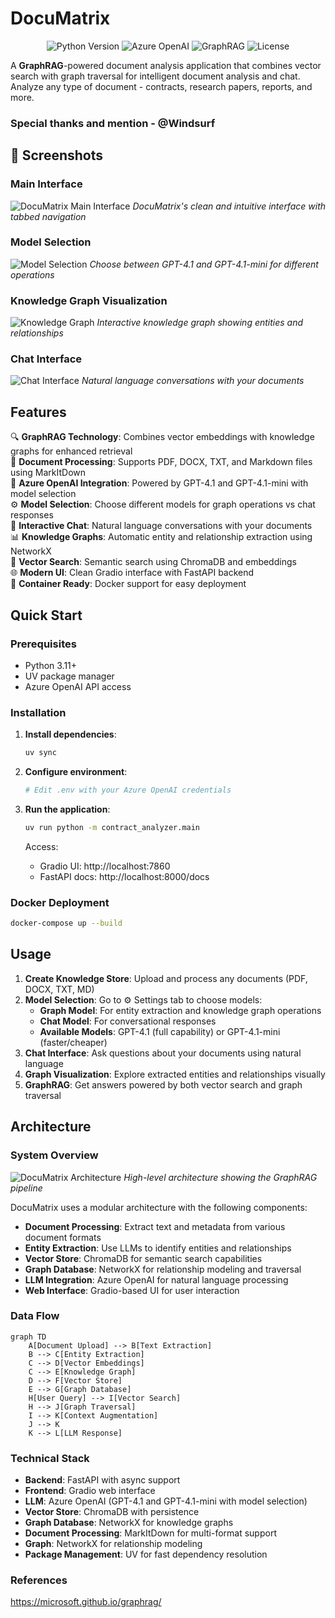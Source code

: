 # DocuMatrix

<div align="center">
  <img src="https://img.shields.io/badge/Python-3.11+-blue.svg" alt="Python Version">
  <img src="https://img.shields.io/badge/Azure_OpenAI-GPT--4.1-green.svg" alt="Azure OpenAI">
  <img src="https://img.shields.io/badge/GraphRAG-Enabled-orange.svg" alt="GraphRAG">
  <img src="https://img.shields.io/badge/License-MIT-yellow.svg" alt="License">
  <br>
</div>


A **GraphRAG**-powered document analysis application that combines vector search with graph traversal for intelligent document analysis and chat. Analyze any type of document - contracts, research papers, reports, and more.

### Special thanks and mention - @Windsurf

## 📸 Screenshots

### Main Interface
![DocuMatrix Main Interface](images/main-interface.png)
*DocuMatrix's clean and intuitive interface with tabbed navigation*

### Model Selection
![Model Selection](images/model-selection.png)
*Choose between GPT-4.1 and GPT-4.1-mini for different operations*

### Knowledge Graph Visualization
![Knowledge Graph](images/knowledge-graph.png)
*Interactive knowledge graph showing entities and relationships*

### Chat Interface
![Chat Interface](images/chat-interface.png)
*Natural language conversations with your documents*

## Features

🔍 **GraphRAG Technology**: Combines vector embeddings with knowledge graphs for enhanced retrieval  
📄 **Document Processing**: Supports PDF, DOCX, TXT, and Markdown files using MarkItDown  
🤖 **Azure OpenAI Integration**: Powered by GPT-4.1 and GPT-4.1-mini with model selection  
⚙️ **Model Selection**: Choose different models for graph operations vs chat responses  
💬 **Interactive Chat**: Natural language conversations with your documents  
📊 **Knowledge Graphs**: Automatic entity and relationship extraction using NetworkX  
🎯 **Vector Search**: Semantic search using ChromaDB and embeddings  
🌐 **Modern UI**: Clean Gradio interface with FastAPI backend  
🐳 **Container Ready**: Docker support for easy deployment

## Quick Start

### Prerequisites

- Python 3.11+
- UV package manager
- Azure OpenAI API access

### Installation

1. **Install dependencies**:
   ```bash
   uv sync
   ```

2. **Configure environment**:
   ```bash
   # Edit .env with your Azure OpenAI credentials
   ```

3. **Run the application**:
   ```bash
   uv run python -m contract_analyzer.main
   ```

   Access:
   - Gradio UI: http://localhost:7860
   - FastAPI docs: http://localhost:8000/docs

### Docker Deployment

```bash
docker-compose up --build
```

## Usage

1. **Create Knowledge Store**: Upload and process any documents (PDF, DOCX, TXT, MD)
2. **Model Selection**: Go to ⚙️ Settings tab to choose models:
   - **Graph Model**: For entity extraction and knowledge graph operations
   - **Chat Model**: For conversational responses
   - **Available Models**: GPT-4.1 (full capability) or GPT-4.1-mini (faster/cheaper)
3. **Chat Interface**: Ask questions about your documents using natural language
4. **Graph Visualization**: Explore extracted entities and relationships visually
5. **GraphRAG**: Get answers powered by both vector search and graph traversal

## Architecture

### System Overview
![DocuMatrix Architecture](images/architecture-diagram.png)
*High-level architecture showing the GraphRAG pipeline*

DocuMatrix uses a modular architecture with the following components:

- **Document Processing**: Extract text and metadata from various document formats
- **Entity Extraction**: Use LLMs to identify entities and relationships
- **Vector Store**: ChromaDB for semantic search capabilities
- **Graph Database**: NetworkX for relationship modeling and traversal
- **LLM Integration**: Azure OpenAI for natural language processing
- **Web Interface**: Gradio-based UI for user interaction

### Data Flow
```mermaid
graph TD
    A[Document Upload] --> B[Text Extraction]
    B --> C[Entity Extraction]
    C --> D[Vector Embeddings]
    C --> E[Knowledge Graph]
    D --> F[Vector Store]
    E --> G[Graph Database]
    H[User Query] --> I[Vector Search]
    H --> J[Graph Traversal]
    I --> K[Context Augmentation]
    J --> K
    K --> L[LLM Response]
```

### Technical Stack

- **Backend**: FastAPI with async support
- **Frontend**: Gradio web interface  
- **LLM**: Azure OpenAI (GPT-4.1 and GPT-4.1-mini with model selection)
- **Vector Store**: ChromaDB with persistence
- **Graph Database**: NetworkX for knowledge graphs
- **Document Processing**: MarkItDown for multi-format support
- **Graph**: NetworkX for relationship modeling
- **Package Management**: UV for fast dependency resolution

### References
https://microsoft.github.io/graphrag/

